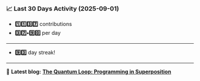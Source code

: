 <!--START_STATS-->
### 📈 Last 30 Days Activity (2025-09-01)  
- **1️⃣1️⃣3️⃣7️⃣** contributions  
- **3️⃣7️⃣•9️⃣0️⃣** per day
---
- **9️⃣3️⃣** day streak!
---
📝 **Latest blog:** [**The Quantum Loop: Programming in Superposition**](https://andriak.com/blog/quantum-loop)
<!--END_STATS-->
